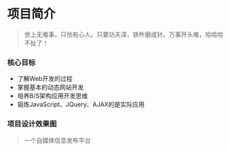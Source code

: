 # 项目简介
> 世上无难事，只怕有心人。只要功夫深，铁杵磨成针。万事开头难，哈哈哈 不扯了！
### 核心目标
* 了解Web开发的过程
* 掌握基本的动态网站开发
* 培养B/S架构应用开发思维
* 锻炼JavaScript、JQuery、AJAX的是实际应用

### 项目设计效果图
> 一个自媒体信息发布平台
